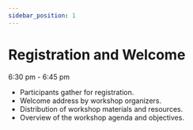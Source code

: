 ```yaml
---
sidebar_position: 1
---
```

# **Registration and Welcome**

6:30 pm - 6:45 pm

- Participants gather for registration.
- Welcome address by workshop organizers.
- Distribution of workshop materials and resources.
- Overview of the workshop agenda and objectives.

